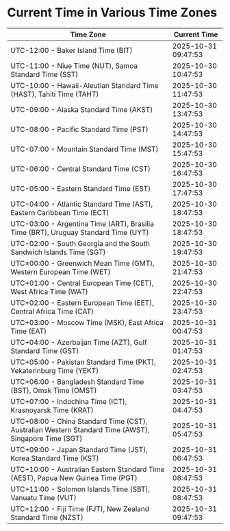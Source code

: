 # Current Time in Various Time Zones

| Time Zone | Current Time |
|-----------|--------------|
| UTC-12:00 - Baker Island Time (BIT) | 2025-10-31 09:47:53 |
| UTC-11:00 - Niue Time (NUT), Samoa Standard Time (SST) | 2025-10-30 10:47:53 |
| UTC-10:00 - Hawaii-Aleutian Standard Time (HAST), Tahiti Time (TAHT) | 2025-10-30 11:47:53 |
| UTC-09:00 - Alaska Standard Time (AKST) | 2025-10-30 13:47:53 |
| UTC-08:00 - Pacific Standard Time (PST) | 2025-10-30 14:47:53 |
| UTC-07:00 - Mountain Standard Time (MST) | 2025-10-30 15:47:53 |
| UTC-06:00 - Central Standard Time (CST) | 2025-10-30 16:47:53 |
| UTC-05:00 - Eastern Standard Time (EST) | 2025-10-30 17:47:53 |
| UTC-04:00 - Atlantic Standard Time (AST), Eastern Caribbean Time (ECT) | 2025-10-30 18:47:53 |
| UTC-03:00 - Argentina Time (ART), Brasília Time (BRT), Uruguay Standard Time (UYT) | 2025-10-30 18:47:53 |
| UTC-02:00 - South Georgia and the South Sandwich Islands Time (SGT) | 2025-10-30 19:47:53 |
| UTC±00:00 - Greenwich Mean Time (GMT), Western European Time (WET) | 2025-10-30 21:47:53 |
| UTC+01:00 - Central European Time (CET), West Africa Time (WAT) | 2025-10-30 22:47:53 |
| UTC+02:00 - Eastern European Time (EET), Central Africa Time (CAT) | 2025-10-30 23:47:53 |
| UTC+03:00 - Moscow Time (MSK), East Africa Time (EAT) | 2025-10-31 00:47:53 |
| UTC+04:00 - Azerbaijan Time (AZT), Gulf Standard Time (GST) | 2025-10-31 01:47:53 |
| UTC+05:00 - Pakistan Standard Time (PKT), Yekaterinburg Time (YEKT) | 2025-10-31 02:47:53 |
| UTC+06:00 - Bangladesh Standard Time (BST), Omsk Time (OMST) | 2025-10-31 03:47:53 |
| UTC+07:00 - Indochina Time (ICT), Krasnoyarsk Time (KRAT) | 2025-10-31 04:47:53 |
| UTC+08:00 - China Standard Time (CST), Australian Western Standard Time (AWST), Singapore Time (SGT) | 2025-10-31 05:47:53 |
| UTC+09:00 - Japan Standard Time (JST), Korea Standard Time (KST) | 2025-10-31 06:47:53 |
| UTC+10:00 - Australian Eastern Standard Time (AEST), Papua New Guinea Time (PGT) | 2025-10-31 08:47:53 |
| UTC+11:00 - Solomon Islands Time (SBT), Vanuatu Time (VUT) | 2025-10-31 08:47:53 |
| UTC+12:00 - Fiji Time (FJT), New Zealand Standard Time (NZST) | 2025-10-31 09:47:53 |
